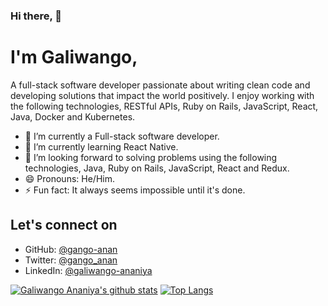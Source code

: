 ### Hi there, 👋 
# I'm Galiwango,
A full-stack software developer passionate about writing clean code and developing solutions that impact the world positively. 
I enjoy working with the following technologies, RESTful APIs, Ruby on Rails, JavaScript, React, Java, Docker and Kubernetes.


<!--
**gango-anan/gango-anan** is a ✨ _special_ ✨ repository because its `README.md` (this file) appears on your GitHub profile.

Here are some ideas to get you started:

- 🔭 I’m currently working on ...
- 🌱 I’m currently learning ...
- 👯 I’m looking to collaborate on ...
- 🤔 I’m looking for help with ...
- 💬 Ask me about ...
- 📫 How to reach me: ...
- 😄 Pronouns: ...
- ⚡ Fun fact: ...
-->





- 🔭 I’m currently a Full-stack software developer.
- 🌱 I’m currently learning React Native.
- 👯 I’m looking forward to solving problems using the following technologies, Java, Ruby on Rails, JavaScript, React and Redux.
- 😄 Pronouns: He/Him.
- ⚡ Fun fact: It always seems impossible until it's done.

## Let's connect on 
- GitHub: [@gango-anan](https://github.com/gango-anan)
- Twitter: [@gango_anan](https://twitter.com/gango_anan)
- LinkedIn: [@galiwango-ananiya](https://www.linkedin.com/in/galiwango-ananiya)


[![Galiwango Ananiya's github stats](https://github-readme-stats.vercel.app/api?username=gango-anan&show_icons=true&theme=radical)](https://github.com/gango-anan/github-readme-stats)  [![Top Langs](https://github-readme-stats.vercel.app/api/top-langs/?username=gango-anan&show_icons=true&theme=radical&layout=compact)](https://github.com/gango-anan/github-readme-stats)
